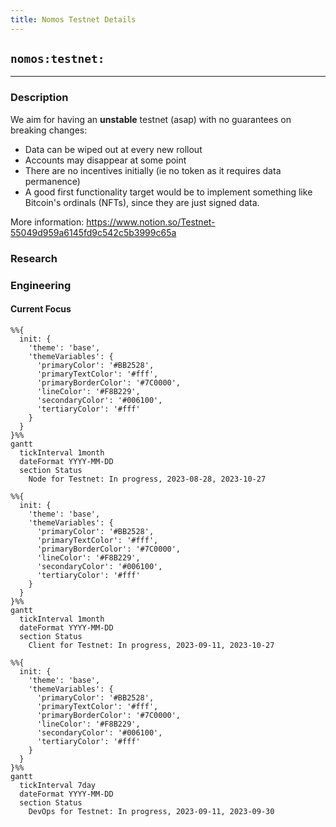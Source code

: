 ```yaml
---
title: Nomos Testnet Details
---
```

## `nomos:testnet:`
---

### Description

We aim for having an **unstable** testnet (asap) with no guarantees on breaking changes:

- Data can be wiped out at every new rollout
- Accounts may disappear at some point
- There are no incentives initially (ie no token as it requires data permanence)
- A good first functionality target would be to implement something like Bitcoin's ordinals (NFTs), since they are just signed data.

More information: https://www.notion.so/Testnet-55049d959a6145fd9c542c5b3999c65a 

### Research

### Engineering
#### Current Focus

```mermaid
%%{ 
  init: { 
    'theme': 'base', 
    'themeVariables': { 
      'primaryColor': '#BB2528', 
      'primaryTextColor': '#fff', 
      'primaryBorderColor': '#7C0000', 
      'lineColor': '#F8B229', 
      'secondaryColor': '#006100', 
      'tertiaryColor': '#fff' 
    } 
  } 
}%%
gantt
  tickInterval 1month
  dateFormat YYYY-MM-DD 
  section Status
    Node for Testnet: In progress, 2023-08-28, 2023-10-27
```


```mermaid
%%{ 
  init: { 
    'theme': 'base', 
    'themeVariables': { 
      'primaryColor': '#BB2528', 
      'primaryTextColor': '#fff', 
      'primaryBorderColor': '#7C0000', 
      'lineColor': '#F8B229', 
      'secondaryColor': '#006100', 
      'tertiaryColor': '#fff' 
    } 
  } 
}%%
gantt
  tickInterval 1month
  dateFormat YYYY-MM-DD 
  section Status
    Client for Testnet: In progress, 2023-09-11, 2023-10-27
```


```mermaid
%%{ 
  init: { 
    'theme': 'base', 
    'themeVariables': { 
      'primaryColor': '#BB2528', 
      'primaryTextColor': '#fff', 
      'primaryBorderColor': '#7C0000', 
      'lineColor': '#F8B229', 
      'secondaryColor': '#006100', 
      'tertiaryColor': '#fff' 
    } 
  } 
}%%
gantt
  tickInterval 7day
  dateFormat YYYY-MM-DD 
  section Status
    DevOps for Testnet: In progress, 2023-09-11, 2023-09-30
```